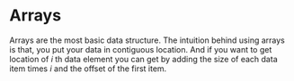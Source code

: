 # Arrays

Arrays are the most basic data structure.
The intuition behind using arrays is that, you put your data in contiguous location.
And if you want to get location of $i$ th data element you can get by adding the
size of each data item times $i$ and the offset of the first item.